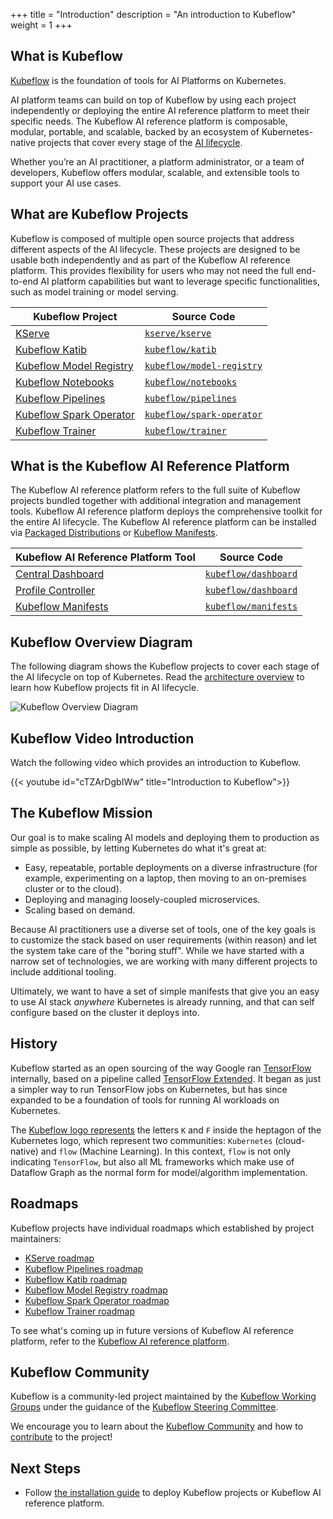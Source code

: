 +++
title = "Introduction"
description = "An introduction to Kubeflow"
weight = 1
+++

## What is Kubeflow

[Kubeflow](https://www.kubeflow.org/) is the foundation of tools for AI Platforms on Kubernetes.

AI platform teams can build on top of Kubeflow by using each project independently or deploying the
entire AI reference platform to meet their specific needs. The Kubeflow AI reference platform is
composable, modular, portable, and scalable, backed by an ecosystem of Kubernetes-native
projects that cover every stage of the [AI lifecycle](https://www.kubeflow.org/docs/started/architecture/#kubeflow-projects-in-the-ai-lifecycle).

Whether you’re an AI practitioner, a platform administrator, or a team of developers, Kubeflow
offers modular, scalable, and extensible tools to support your AI use cases.

## What are Kubeflow Projects

Kubeflow is composed of multiple open source projects that address different aspects
of the AI lifecycle. These projects are designed to be usable both independently and as part of the
Kubeflow AI reference platform. This provides flexibility for users who may not need the full
end-to-end AI platform capabilities but want to leverage specific functionalities, such as model
training or model serving.

| Kubeflow Project                                                                    | Source Code                                                             |
| ----------------------------------------------------------------------------------- | ----------------------------------------------------------------------- |
| [KServe](https://www.kubeflow.org/docs/external-add-ons/kserve/)                    | [`kserve/kserve`](https://github.com/kserve/kserve)                     |
| [Kubeflow Katib](https://www.kubeflow.org/docs/components/katib/)                   | [`kubeflow/katib`](https://github.com/kubeflow/katib)                   |
| [Kubeflow Model Registry](https://www.kubeflow.org/docs/components/model-registry/) | [`kubeflow/model-registry`](https://github.com/kubeflow/model-registry) |
| [Kubeflow Notebooks](https://www.kubeflow.org/docs/components/notebooks/)           | [`kubeflow/notebooks`](https://github.com/kubeflow/notebooks)           |
| [Kubeflow Pipelines](https://www.kubeflow.org/docs/components/pipelines/)           | [`kubeflow/pipelines`](https://github.com/kubeflow/pipelines)           |
| [Kubeflow Spark Operator](https://www.kubeflow.org/docs/components/spark-operator/) | [`kubeflow/spark-operator`](https://github.com/kubeflow/spark-operator) |
| [Kubeflow Trainer](https://www.kubeflow.org/docs/components/trainer/)               | [`kubeflow/trainer`](https://github.com/kubeflow/trainer)               |

## What is the Kubeflow AI Reference Platform

The Kubeflow AI reference platform refers to the full suite of Kubeflow projects bundled together
with additional integration and management tools. Kubeflow AI reference platform deploys the
comprehensive toolkit for the entire AI lifecycle. The Kubeflow AI reference platform can be
installed via [Packaged Distributions](https://www.kubeflow.org/docs/started/installing-kubeflow/#packaged-distributions)
or [Kubeflow Manifests](https://www.kubeflow.org/docs/started/installing-kubeflow/#kubeflow-manifests).

| Kubeflow AI Reference Platform Tool                                                                 | Source Code                                                   |
| --------------------------------------------------------------------------------------------------- | ------------------------------------------------------------- |
| [Central Dashboard](https://www.kubeflow.org/docs/components/central-dash/)                         | [`kubeflow/dashboard`](https://github.com/kubeflow/dashboard) |
| [Profile Controller](https://www.kubeflow.org/docs/components/central-dash/profiles/)               | [`kubeflow/dashboard`](https://github.com/kubeflow/dashboard) |
| [Kubeflow Manifests](https://www.kubeflow.org/docs/started/installing-kubeflow/#kubeflow-manifests) | [`kubeflow/manifests`](https://github.com/kubeflow/manifests) |

## Kubeflow Overview Diagram

The following diagram shows the Kubeflow projects to cover each stage of the AI lifecycle
on top of Kubernetes. Read the [architecture overview](/docs/started/architecture/) to
learn how Kubeflow projects fit in AI lifecycle.

<img src="/docs/started/images/kubeflow-overview.drawio.svg" 
     alt="Kubeflow Overview Diagram"
     class="mt-3 mb-3 border rounded bg-white">
</img>

## Kubeflow Video Introduction

Watch the following video which provides an introduction to Kubeflow.

{{< youtube id="cTZArDgbIWw" title="Introduction to Kubeflow">}}

## The Kubeflow Mission

Our goal is to make scaling AI models and deploying them to
production as simple as possible, by letting Kubernetes do what it's great at:

- Easy, repeatable, portable deployments on a diverse infrastructure
  (for example, experimenting on a laptop, then moving to an on-premises
  cluster or to the cloud).
- Deploying and managing loosely-coupled microservices.
- Scaling based on demand.

Because AI practitioners use a diverse set of tools, one of the key goals is to
customize the stack based on user requirements (within reason) and let the
system take care of the "boring stuff". While we have started with a narrow set
of technologies, we are working with many different projects to include
additional tooling.

Ultimately, we want to have a set of simple manifests that give you an easy to
use AI stack _anywhere_ Kubernetes is already running, and that can self
configure based on the cluster it deploys into.

## History

Kubeflow started as an open sourcing of the way Google ran [TensorFlow](https://www.tensorflow.org/)
internally, based on a pipeline called [TensorFlow Extended](https://www.tensorflow.org/tfx/).
It began as just a simpler way to run TensorFlow jobs on Kubernetes, but has since expanded to be
a foundation of tools for running AI workloads on Kubernetes.

The [Kubeflow logo represents](https://github.com/kubeflow/kubeflow/issues/187#issuecomment-375194419) the letters `K` and `F` inside the heptagon of the Kubernetes logo, which represent two communities: `Kubernetes` (cloud-native) and `flow` (Machine Learning). In this context, `flow` is not only indicating `TensorFlow`, but also all ML frameworks which make use of Dataflow Graph as the normal form for model/algorithm implementation.

## Roadmaps

Kubeflow projects have individual roadmaps which established by project maintainers:

- [KServe roadmap](https://github.com/kserve/kserve/blob/master/ROADMAP.md)
- [Kubeflow Pipelines roadmap](https://github.com/kubeflow/pipelines/blob/master/ROADMAP.md)
- [Kubeflow Katib roadmap](https://github.com/kubeflow/katib/blob/master/ROADMAP.md)
- [Kubeflow Model Registry roadmap](https://github.com/kubeflow/model-registry/blob/main/ROADMAP.md)
- [Kubeflow Spark Operator roadmap](https://github.com/kubeflow/spark-operator/blob/master/ROADMAP.md)
- [Kubeflow Trainer roadmap](https://github.com/kubeflow/trainer/blob/master/ROADMAP.md)

To see what's coming up in future versions of Kubeflow AI reference platform, refer to the
[Kubeflow AI reference platform](https://github.com/kubeflow/kubeflow/blob/master/ROADMAP.md).

## Kubeflow Community

Kubeflow is a community-led project maintained by the
[Kubeflow Working Groups](/docs/about/governance/#4-working-groups)
under the guidance of the [Kubeflow Steering Committee](/docs/about/governance/#2-kubeflow-steering-committee-ksc).

We encourage you to learn about the [Kubeflow Community](/docs/about/community/)
and how to [contribute](/docs/about/contributing/) to the project!

## Next Steps

- Follow [the installation guide](/docs/started/installing-kubeflow) to deploy Kubeflow projects or
  Kubeflow AI reference platform.
